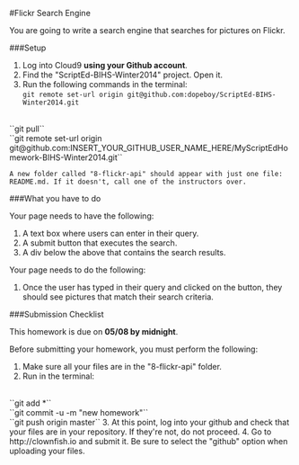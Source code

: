 #Flickr Search Engine

You are going to write a search engine that searches for pictures on Flickr.


###Setup

1. Log into Cloud9 **using your Github account**.
2. Find the "ScriptEd-BIHS-Winter2014" project. Open it.
3. Run the following commands in the terminal: <br/>
  ``git remote set-url origin git@github.com:dopeboy/ScriptEd-BIHS-Winter2014.git``
  <br/>
  ``git pull``<br/>
  ``git remote set-url origin git@github.com:INSERT_YOUR_GITHUB_USER_NAME_HERE/MyScriptEdHomework-BIHS-Winter2014.git``

    A new folder called "8-flickr-api" should appear with just one file: README.md. If it doesn't, call one of the instructors over.
 
###What you have to do

Your page needs to have the following:

1. A text box where users can enter in their query.
2. A submit button that executes the search.
3. A div below the above that contains the search results.

Your page needs to do the following:

1. Once the user has typed in their query and clicked on the button, they should see pictures that match their search criteria.

###Submission Checklist

This homework is due on **05/08 by midnight**. 

Before submitting your homework, you must perform the following:

1. Make sure all your files are in the "8-flickr-api" folder.
2. Run in the terminal: 
  <br/>
  ``git add *``
  <br/>
  ``git commit -u -m "new homework"``
  <br/>
  ``git push origin master``
3. At this point, log into your github and check that your files are in your repository. If they're not, do not proceed.
4. Go to http://clownfish.io and submit it. Be sure to select the "github" option when uploading your files.
